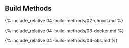 ## Build Methods

{% include_relative 04-build-methods/02-chroot.md %}

{% include_relative 04-build-methods/03-docker.md %}

{% include_relative 04-build-methods/04-obs.md %}

